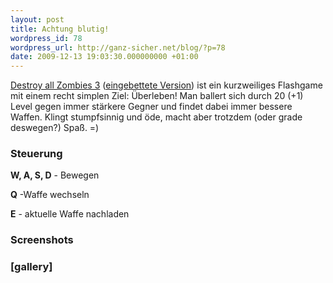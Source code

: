 ```yaml
---
layout: post
title: Achtung blutig!
wordpress_id: 78
wordpress_url: http://ganz-sicher.net/blog/?p=78
date: 2009-12-13 19:03:30.000000000 +01:00
---
```

<a href="http://www.awesomeflashgames.com/games/destroyallzombies3.swf">Destroy all Zombies 3</a> (<a href="http://awesomeflashgames.com/action/destroy-all-zombies-3/">eingebettete Version</a>) ist ein kurzweiliges Flashgame mit einem recht simplen Ziel: Überleben! Man ballert sich durch 20 (+1) Level gegen immer stärkere Gegner und findet dabei immer bessere Waffen. Klingt stumpfsinnig und öde, macht aber trotzdem (oder grade deswegen?) Spaß. =)
<h3>Steuerung</h3>
<strong>W, A, S, D</strong> - Bewegen

<strong>Q</strong> -Waffe wechseln

<strong>E</strong> - aktuelle Waffe nachladen
<h3>Screenshots</h3>
<h3>[gallery]</h3>
